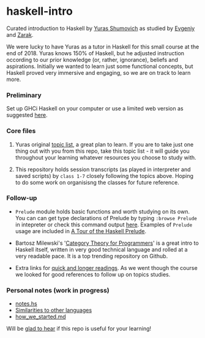 # haskell-intro

Curated introduction to Haskell by [Yuras Shumovich](https://twitter.com/shumovichy)
as studied by [Evgeniy](https://twitter.com/PogrebnyakE) and [Zarak](https://github.com/zarak).

We were lucky to have Yuras as a tutor in Haskell for this small course
at the end of 2018. Yuras knows 150% of Haskell, but he adjusted instruction occording to our prior knowledge (or, rather, ignorance), beliefs and aspirations. Initially 
we wanted to learn just some functional concepts, but Haskell proved very immersive
and engaging, so we are on track to learn more. 

### Preliminary 

Set up GHCi Haskell on your computer or use a limited web version as
suggested [here](setup.md).

### Core files

1. Yuras original [topic list](topics.md), a great plan to learn. If you are to take 
   just one thing out with you from this repo, take this topic list - it will guide you 
   throughout your learning whatever resources you choose to study with.  

2. This repository holds session transcripts (as played in interpreter and saved scripts) by `class 1-7` closely following the topics above. Hoping to do some work on organisisng the classes for future reference. 


### Follow-up

- `Prelude` module holds basic functions and worth studying on its own. You can can get type declarations of Prelude by typing `:browse Prelude` in intepreter or check this command output [here](browse_prelude.hs). Examples of `Prelude` usage are included in [A Tour of the Haskell Prelude][pre]. 

[pre]: http://www.cse.chalmers.se/edu/course/TDA555/tourofprelude.html

- Bartosz Milewski's '[Category Theory for Programmers][ctp]' is a great intro to 
  Haskell itself, written in  very good technical language and rolled at a very readable pace. It is a top trending repository on Github. 
  
[ctp]: https://github.com/hmemcpy/milewski-ctfp-pdf

- Extra links for [quick and longer readings](biblio.md). As we went though the course   
   we looked for good references to follow up on topics studies. 

### Personal notes (work in progress)
- [notes.hs](notes.hs)
- [Similarities to other languages](sim.md)
- [how_we_started.md](how_we_started.md)

Will be [glad to hear](https://twitter.com/PogrebnyakE/status/1082306102468005891) if this repo is useful for your learning!
